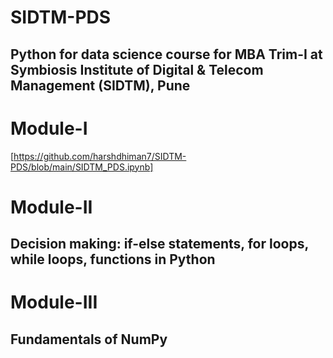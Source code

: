 # SIDTM-PDS
## Python for data science course for MBA Trim-I at Symbiosis Institute of Digital & Telecom Management (SIDTM), Pune
# Module-I 
[https://github.com/harshdhiman7/SIDTM-PDS/blob/main/SIDTM_PDS.ipynb]
# Module-II
## Decision making: if-else statements, for loops, while loops, functions in Python

# Module-III 
## Fundamentals of NumPy

